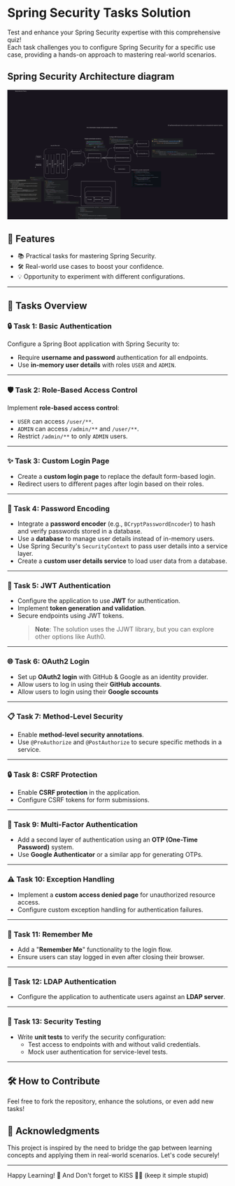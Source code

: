 # Spring Security Tasks Solution

Test and enhance your Spring Security expertise with this comprehensive quiz!  
Each task challenges you to configure Spring Security for a specific use case, providing a hands-on approach to mastering real-world scenarios.  
## Spring Security Architecture diagram
![SpringSecurityArchitectureDiagram.svg](SpringSecurityArchitectureDiagram.svg)

## 🌟 Features  
- 📚 Practical tasks for mastering Spring Security.  
- 🛠️ Real-world use cases to boost your confidence.  
- 💡 Opportunity to experiment with different configurations.  

---

## 📝 Tasks Overview  

### 🔒 Task 1: Basic Authentication  
Configure a Spring Boot application with Spring Security to:  
- Require **username and password** authentication for all endpoints.  
- Use **in-memory user details** with roles `USER` and `ADMIN`.  

---

### 🛡️ Task 2: Role-Based Access Control  
Implement **role-based access control**:  
- `USER` can access `/user/**`.  
- `ADMIN` can access `/admin/**` and `/user/**`.  
- Restrict `/admin/**` to only `ADMIN` users.  

---

### ✨ Task 3: Custom Login Page  
- Create a **custom login page** to replace the default form-based login.  
- Redirect users to different pages after login based on their roles.  

---

### 🔑 Task 4: Password Encoding  
- Integrate a **password encoder** (e.g., `BCryptPasswordEncoder`) to hash and verify passwords stored in a database.  
- Use a **database** to manage user details instead of in-memory users.  
- Use Spring Security's `SecurityContext` to pass user details into a service layer.  
- Create a **custom user details service** to load user data from a database.  
---

### 📜 Task 5: JWT Authentication  
- Configure the application to use **JWT** for authentication.  
- Implement **token generation and validation**.  
- Secure endpoints using JWT tokens.  
  > **Note**: The solution uses the JJWT library, but you can explore other options like Auth0.  

---

### 🌐 Task 6: OAuth2 Login  
- Set up **OAuth2 login** with GitHub & Google as an identity provider.  
- Allow users to log in using their **GitHub accounts**.  
- Allow users to login using their **Google sccounts**
---

### 📋 Task 7: Method-Level Security  
- Enable **method-level security annotations**.  
- Use `@PreAuthorize` and `@PostAuthorize` to secure specific methods in a service.  

---

### 🔒 Task 8: CSRF Protection  
- Enable **CSRF protection** in the application.  
- Configure CSRF tokens for form submissions.  

---

### 🔐 Task 9: Multi-Factor Authentication  
- Add a second layer of authentication using an **OTP (One-Time Password)** system.  
- Use **Google Authenticator** or a similar app for generating OTPs.  

---

### ⚠️ Task 10: Exception Handling  
- Implement a **custom access denied page** for unauthorized resource access.  
- Configure custom exception handling for authentication failures.  

---

### 💾 Task 11: Remember Me  
- Add a "**Remember Me**" functionality to the login flow.  
- Ensure users can stay logged in even after closing their browser.  

---

### 📂 Task 12: LDAP Authentication  
- Configure the application to authenticate users against an **LDAP server**.  

---

### 🧪 Task 13: Security Testing  
- Write **unit tests** to verify the security configuration:  
  - Test access to endpoints with and without valid credentials.  
  - Mock user authentication for service-level tests.  

---

## 🛠️ How to Contribute  
Feel free to fork the repository, enhance the solutions, or even add new tasks!  

## 📢 Acknowledgments  
This project is inspired by the need to bridge the gap between learning concepts and applying them in real-world scenarios. Let's code securely!  

---

Happy Learning! 🎉 And Don't forget to KISS 💋💋 (keep it simple stupid)
